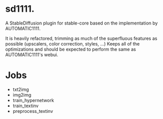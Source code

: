 # sd1111.
A StableDiffusion plugin for stable-core based on the implementation by AUTOMATIC1111.

It is heavily refactored, trimming as much of the superfluous features as possible (upscalers, color correction, styles, ...) Keeps all of the optimizations and should be expected to perform the same as AUTOMATIC1111's webui.

# Jobs

* txt2img
* img2img
* train_hypernetwork
* train_textinv
* preprocess_textinv
